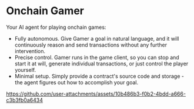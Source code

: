 # Onchain Gamer

Your AI agent for playing onchain games:

- Fully autonomous. Give Gamer a goal in natural language, and it will continuously reason and send transactions without any further intervention.
- Precise control. Gamer runs in the game client, so you can stop and start it at will, generate individual transactions, or just control the player yourself.
- Minimal setup. Simply provide a contract's source code and storage - the agent figures out how to accomplish your goal.

https://github.com/user-attachments/assets/10b486b3-f0b2-4bdd-a666-c3b3fb0a6434
